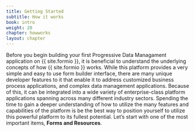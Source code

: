 ```yaml
---
title: Getting Started
subtitle: How it works
book: intro
weight: 20
chapter: howworks
layout: chapter
---
```

Before you begin building your first Progressive Data Managament application on {{ site.formio }}, it is beneficial to understand the underlying concepts of how {{ site.formio }} works. While this platform provides a very simple and easy to use form builder interface, there are many unique developer features to it that enable it to address customized business process applications, and complex data management applications. Because of this, it can be integrated into a wide variety of enterprise-class platform applications spanning across many different industry sectors. Spending the time to gain a deeper understanding of how to utilize the many features and capabilities of the platform is be the best way to position yourself to utilize this powerful platform to its fullest potential. Let’s start with one of the most important items, **Forms and Resources**.
